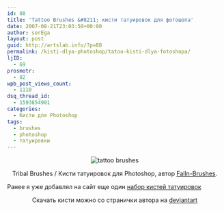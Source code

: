 ```yaml
---
id: 88
title: 'Tattoo Brushes &#8211; кисти татуировок для фотошопа'
date: 2007-08-21T23:03:50+00:00
author: serEga
layout: post
guid: http://artslab.info/?p=88
permalink: /kisti-dlya-photoshop/tatoo-kisti-dlya-fotoshopa/
ljID:
  - 69
prosmotr:
  - 82
wpb_post_views_count:
  - 1110
dsq_thread_id:
  - 1593854901
categories:
  - Кисти для Photoshop
tags:
  - brushes
  - photoshop
  - татуировки
---
```

<p style="text-align: center">
  <img src="http://img523.imageshack.us/img523/2305/tribalbrushesbyfallnbruxp2.jpg" alt="tattoo brushes" />
</p>

<p align="center">
  Tribal Brushes / Кисти татуировок для Photoshop, автор <a href="http://falln-brushes.deviantart.com/" title="Falln-Brushes" target="_blank">Falln-Brushes</a>.
</p>

Ранее я уже добавлял на сайт еще один [набор кистей татуировок](http://artslab.info/2008/03/kisti-dlya-photoshop/)

<p align="center">
  Скачать кисти можно со странички автора на <a href="http://falln-brushes.deviantart.com/art/Tribal-Brushes-22134369">deviantart</a>
</p>